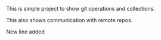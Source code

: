 This is simple project to show git operations and collections.

This also shows communication with remote repos.

New line added
